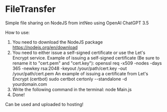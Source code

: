 # FileTransfer
Simple file sharing on NodeJS from intNeo using OpenAI ChatGPT 3.5

How to use:
1. You need to download the NodeJS package https://nodejs.org/en/download
2. You need to either issue a self-signed certificate or use the Let's Encrypt service.
Example of issuing a self-signed certificate (Be sure to rename it to "cert.pem" and "cert.key"):
openssl req -x509 -nodes -days 365 -newkey rsa:2048 -keyout /your/path/cert.key -out /your/path/cert.pem
An example of issuing a certificate from Let's Encrypt (certbot)
sudo certbot certonly --standalone -d yourdomain.com
3. Write the following command in the terminal: node Main.js
4. Done!

Can be used and uploaded to hosting!